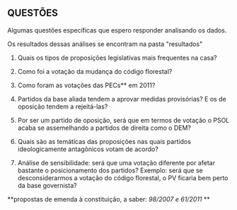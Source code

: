 QUESTÕES 
-----------

Algumas questões específicas que espero responder analisando os dados.

Os resultados dessas análises se encontram na pasta "resultados"

1. Quais os tipos de proposições legislativas mais frequentes na casa?

2. Como foi a votação da mudança do código florestal?

3. Como foram as votações das PECs** em 2011?

4. Partidos da base aliada tendem a aprovar medidas provisórias? E os de oposição tendem a rejeitá-las?

5. Por ser um partido de oposição, será que em termos de votação o PSOL acaba se assemelhando a partidos de direita como o DEM?

6. Quais são as temáticas das proposições nas quais partidos ideologicamente antagônicos votam de acordo?

7. Análise de sensibilidade: será que uma votação diferente por afetar bastante o posicionamento dos partidos?
Exemplo: será que se desconsiderarmos a votação do código florestal, o PV ficaria bem perto da base governista?

**propostas de emenda à constituição, a saber: *98/2007 e 61/2011* **